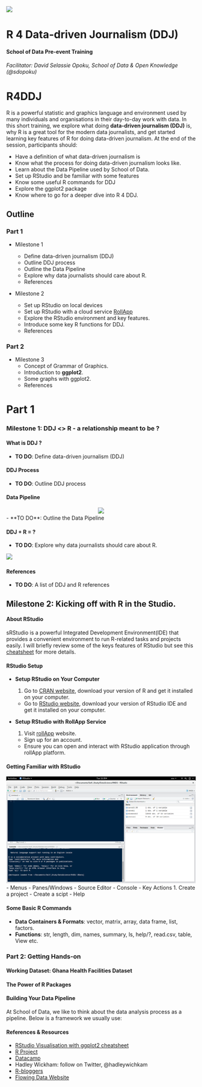 <img src="images/scodalogo.png" width=300/>

# R 4 Data-driven Journalism (DDJ)
#### School of Data Pre-event Training
###### Facilitator: David Selassie Opoku, School of Data & Open Knowledge (@sdopoku)

# R4DDJ

R is a powerful statistic and graphics language and environment used by many individuals and organisations in their day-to-day work with data. In this short training, we explore what doing **data-driven journalism (DDJ)** is, why R is a great tool for the modern data journalists, and get started learning key features of R for doing data-driven journalism. At the end of the session, participants should:

- Have a definition of what data-driven journalism is
- Know what the process for doing data-driven journalism looks like.
- Learn about the Data Pipeline used by School of Data.
- Set up RStudio and be familiar with some features
- Know some useful R commands for DDJ
- Explore the ggplot2 package
- Know where to go for a deeper dive into R 4 DDJ.


## Outline

### Part 1
- Milestone 1
  - Define data-driven journalism (DDJ)
  - Outline DDJ process
  - Outline the Data Pipeline
  - Explore why data journalists should care about R.
  - References


- Milestone 2
  - Set up RStudio on local devices
  - Set up RStudio with a cloud service [RollApp](www.rollapp.com)
  - Explore the RStudio environment and key features.
  - Introduce some key R functions for DDJ.
  - References

### Part 2
- Milestone 3
  - Concept of Grammar of Graphics.
  - Introduction to **ggplot2**.
  - Some graphs with ggplot2.
  - References

# Part 1
### Milestone 1:  DDJ <> R - a relationship meant to be ?

#### What is DDJ ?
- **TO DO**: Define data-driven journalism (DDJ)


#### DDJ Process
- **TO DO**: Outline DDJ process

#### Data Pipeline
<div style="text-align:center">
<img src="images/data_pipeline_schoolofdata.png" width="150"></div>
- **TO DO**: Outline the Data Pipeline

#### DDJ + R = ?
- **TO DO**: Explore why data journalists should care about R.

<img src="images/r_programming_language.png" width=120/>

#### References
- **TO DO**: A list of DDJ and R references

## Milestone 2: Kicking off with R in the Studio.

#### About RStudio
sRStudio is a powerful Integrated Development Environment(IDE) that provides a convenient environment to run R-related tasks and projects easily. I will briefly review some of the keys features of RStudio but see this [cheatsheet](http://www.rstudio.com/wp-content/uploads/2016/01/rstudio-IDE-cheatsheet.pdf) for more details.


#### RStudio Setup

- **Setup  RStudio on Your Computer**
  1. Go to [CRAN website](https://cran.r-project.org/), download your version of R and get it installed on your computer.
  - Go to [RStudio website](http://www.rstudio.com), download your version of RStudio IDE and get it installed on your computer.


- **Setup RStudio with RollApp Service**
  1.  Visit [rollApp](www.rollapp.com) website.
  - Sign up for an account.
  - Ensure you can open and interact with RStudio application through rollApp platform.


#### Getting Familiar with RStudio
<img src="images/rstudio_environment_2.png">
  - Menus
  - Panes/Windows
    - Source Editor
    - Console
  - Key Actions
    1. Create a project
    - Create a scipt
  - Help


#### Some Basic R Commands
  - **Data Containers & Formats**: vector, matrix, array, data frame, list, factors.
  - **Functions**: str, length, dim, names, summary, ls, help/?, read.csv, table, View etc.

### Part 2: Getting Hands-on

#### Working Dataset: Ghana Health Facilities Dataset
#### The Power of R Packages
#### Building Your Data Pipeline
At School of Data, we like to think about the data analysis process as a pipeline. Below is a framework we usually use:

#### References & Resources
  - [RStudio Visualisation with ggplot2 cheatsheet](http://www.rstudio.com/wp-content/uploads/2015/12/ggplot2-cheatsheet-2.0.pdf)
  - [R Project](https://www.r-project.org/)
  - [Datacamp](https://www.datacamp.com/)
  - Hadley Wickham: follow on Twitter, @hadleywichkam
  - [R-bloggers](http://www.r-bloggers.com/)
  - [Flowing Data Website](www.flowingdata.com)
